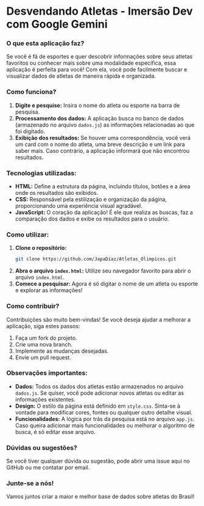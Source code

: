 
# **Desvendando Atletas - Imersão Dev com Google Gemini**

### **O que esta aplicação faz?**

Se você é fã de esportes e quer descobrir informações sobre seus atletas favoritos ou conhecer mais sobre uma modalidade específica, essa aplicação é perfeita para você! Com ela, você pode facilmente buscar e visualizar dados de atletas de maneira rápida e organizada.

### **Como funciona?**

1. **Digite e pesquise:** Insira o nome do atleta ou esporte na barra de pesquisa.
2. **Processamento dos dados:** A aplicação busca no banco de dados (armazenado no arquivo `dados.js`) as informações relacionadas ao que foi digitado.
3. **Exibição dos resultados:** Se houver uma correspondência, você verá um card com o nome do atleta, uma breve descrição e um link para saber mais. Caso contrário, a aplicação informará que não encontrou resultados.

### **Tecnologias utilizadas:**

- **HTML:** Define a estrutura da página, incluindo títulos, botões e a área onde os resultados são exibidos.
- **CSS:** Responsável pela estilização e organização da página, proporcionando uma experiência visual agradável.
- **JavaScript:** O coração da aplicação! É ele que realiza as buscas, faz a comparação dos dados e exibe os resultados para o usuário.

### **Como utilizar:**

1. **Clone o repositório:** 
   ```bash
   git clone https://github.com/JapaDiaz/Atletas_Olimpicos.git
   ```
2. **Abra o arquivo `index.html`:** Utilize seu navegador favorito para abrir o arquivo `index.html`.
3. **Comece a pesquisar:** Agora é só digitar o nome de um atleta ou esporte e explorar as informações!

### **Como contribuir?**

Contribuições são muito bem-vindas! Se você deseja ajudar a melhorar a aplicação, siga estes passos:
1. Faça um fork do projeto.
2. Crie uma nova branch.
3. Implemente as mudanças desejadas.
4. Envie um pull request.

### **Observações importantes:**

- **Dados:** Todos os dados dos atletas estão armazenados no arquivo `dados.js`. Se quiser, você pode adicionar novos atletas ou editar as informações existentes.
- **Design:** O estilo da página está definido em `style.css`. Sinta-se à vontade para modificar cores, fontes ou qualquer outro detalhe visual.
- **Funcionalidades:** A lógica por trás da pesquisa está no arquivo `app.js`. Caso queira adicionar mais funcionalidades ou melhorar o algoritmo de busca, é só editar esse arquivo.

### **Dúvidas ou sugestões?**

Se você tiver qualquer dúvida ou sugestão, pode abrir uma issue aqui no GitHub ou me contatar por email.

### **Junte-se a nós!**

Vamos juntos criar a maior e melhor base de dados sobre atletas do Brasil!
